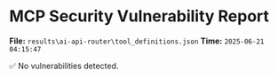 # MCP Security Vulnerability Report
**File:** `results\ai-api-router\tool_definitions.json`
**Time:** `2025-06-21 04:15:47`

✅ No vulnerabilities detected.